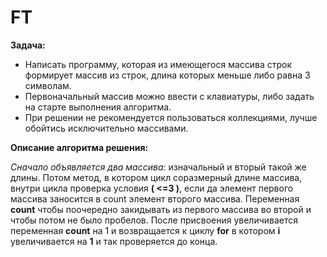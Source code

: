 # FT

**Задача:**

* Написать программу, которая из имеющегося массива строк формирует массив из строк, длина которых меньше либо равна 3 символам.
* Первоначальный массив можно ввести с клавиатуры, либо задать на старте выполнения алгоритма.
* При решении не рекомендуется пользоваться коллекциями, лучше обойтись исключительно массивами.

**Описание алгоритма решения:**

*Сначало объявляется два массива:* изначальный и вторый такой же длины. 
Потом метод, в котором цикл соразмерный длине массива, внутри цикла проверка условия **( <=3 )**, если да элемент первого массива заносится в count элемент второго массива. Переменная **count** чтобы поочередно закидывать из первого массива во второй и чтобы потом не было пробелов. После присвоения увеличивается переменная **count** на 1 и возвращается к циклу **for** в котором **i** увеличивается на **1** и так проверяется до конца.
